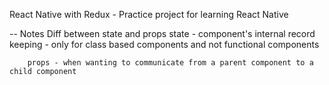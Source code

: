 React Native with Redux - Practice project for learning React Native

-- Notes
    Diff between state and props
        state - component's internal record keeping - only for class based components and not functional components

        props - when wanting to communicate from a parent component to a child component
